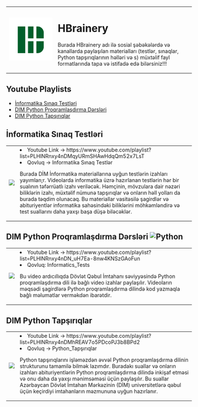 <table>
  <tr>
    <td><img src="HBrainery.png" alt="HBrainery Logo" width = "600px"></td>
    <td>
      <h1> HBrainery </h1>
      <p> Burada HBrainery adı ilə sosial şəbəkələrdə və kanallarda paylaşılan materialları (testlər, sınaqlar, Python tapşırıqlarının həlləri və s) müxtəlif fayl formatlarında tapa və istifadə edə bilərsiniz!!! </p>
    </td>
  </tr>
</table>

## Youtube Playlists
- [İnformatika Sınaq Testləri](#İnformatika-Sınaq-Testləri)
- [DIM Python Proqramlaşdırma Dərsləri](#DIM-Python-Proqramlaşdırma-Dərsləri)
- [DIM Python Tapşırıqlar](#DIM-Python-Tapşırıqlar)

## İnformatika Sınaq Testləri
<table>
  <tr>
    <td><img src = "https://cdn.dribbble.com/users/957210/screenshots/2475142/untitled-2.gif" width = "200px"></td>
    <td>
      <li>Youtube Link -> https://www.youtube.com/playlist?list=PLHlNRnxy4nDMqyURmSHAwHdqQm52x7LsT</li>
      <li>Qovluq -> Informatika Sınaq Testlər </li>
      <p> Burada DİM İnformatika materiallarına uyğun testlərin izahları yayımlan;r. Videolarda informatika üzrə hazırlanan testlərin hər bir sualının təfərrüatlı izahı veriləcək. Həmçinin, mövzulara dair nəzəri biliklərin izahı, müxtəlif nümunə tapşırıqlar və onların həll yolları da burada təqdim olunacaq. Bu materiallar vasitəsilə şagirdlər və abituriyentlər informatika sahəsindəki biliklərini möhkəmləndirə və test suallarını daha yaxşı başa düşə biləcəklər.</p>
    </td>
  </tr>
</table>

## DIM Python Proqramlaşdırma Dərsləri ![Python](https://img.shields.io/badge/python-3670A0?style=for-the-badge&logo=python&logoColor=ffdd54)
<table>
  <tr>
    <td><img src = "https://cdn.dribbble.com/users/330915/screenshots/3587000/10_coding_dribbble.gif" width = "200px"></td>
    <td>
      <li>Youtube Link -> https://www.youtube.com/playlist?list=PLHlNRnxy4nDN_uH7Ea-8nw4KNSzGAoFun</li>
      <li>Qovluq: Informatics_Tests</li>
      <p> Bu video ardıcıllıqda Dövlət Qəbul İmtahanı səviyyəsində Python proqramlaşdırma dili ilə bağlı video izahlar paylaşılır. Videoların məqsədi şagirdlərə Python proqramlaşdırma dilində kod yazmaqla bağlı məlumatlar verməkdən ibarətdir.</p>
    </td>
  </tr>
</table>

## DIM Python Tapşırıqlar
<table>
  <tr>
    <td><img src = "https://camo.githubusercontent.com/7de37139d0b4c1ce40865e799b446c0e963a3dd8fb68d239707237c40604fa3d/68747470733a2f2f63646e2e6472696262626c652e636f6d2f75736572732f3733303730332f73637265656e73686f74732f363538313234332f6176656e746f2e676966" width = "1400px"></td>
    <td>
      <li>Youtube Link -> https://www.youtube.com/playlist?list=PLHlNRnxy4nDMhREAV7o5PDcoPJ3b8BPd2</li>
      <li>Qovluq -> Python_Tapşırıqlar</li>
      <p> Python tapşırıqlarını işləməzdən əvvəl Python proqramlaşdırma dilinin strukturunu tamamilə bilmək lazımdır. Buradakı suallar və onların izahları abituriyentlərin Python proqramlaşdırma dilində inkişaf etməsi və onu daha da yaxşı mənimsəməsi üçün paylaşılır. Bu suallar Azərbaycan Dövlət İmtahan Mərkəzinin (DİM) universitetlərə qəbul üçün keçirdiyi imtahanların məzmununa uyğun hazırlanır.</p>
    </td>
  </tr>
</table>


